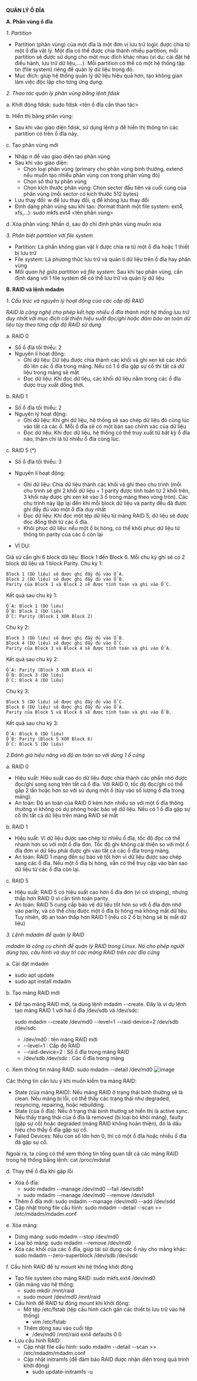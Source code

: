 **QUẢN LÝ Ổ ĐĨA**

**A. Phân vùng ổ đĩa**

*1. Partition*
- Partition (phân vùng) của một đĩa là một đơn vị lưu trữ logic được chia từ một ổ đĩa vật lý. Một đĩa có thể được chia thành nhiều partition, mỗi partition sẽ được sử dụng cho một mục đích khác nhau (ví dụ: cài đặt hệ điều hành, lưu trữ dữ liệu,....). Mỗi partition có thể có một hệ thống tập tin (file system) riêng để quản lý dữ liệu trong đó.
- Mục đích: giúp hệ thống quản lý dữ liệu hiệu quả hơn, tạo không gian làm việc độc lập cho từng ứng dụng.

*2. Thao tác quản lý phân vùng bằng lệnh fdisk*

a. Khởi động fdisk: sudo fdisk <tên ổ đĩa cần thao tác>

b. Hiển thị bảng phân vùng: 
- Sau khi vào giao diện fdisk, sử dụng lệnh p để hiển thị thông tin các partition có trên ổ đĩa này.

c. Tạo phân vùng mới
- Nhập n để vào giao diện tạo phân vùng
- Sau khi vào giao diện:
  - Chọn loại phân vùng (primary cho phân vùng bình thường, extend nếu muốn tạo nhiều phân vùng con trong phân vùng đó)
  - Chọn số thứ tự phân vùng
  - Chọn kích thước phân vùng: Chọn sector đầu tiên và cuối cùng của phân vùng (mỗi sector có kích thước 512 bytes) 
- Lưu thay đổi: w để lưu thay đổi, q để không lưu thay đổi
- Định dạng phân vùng sau khi tạo: (format thành một file system: ext4, xfs,...): sudo mkfs.ext4 <tên phân vùng>

d. Xóa phân vùng: Nhấn d, sau đó chỉ định phân vùng muốn xóa

*3. Phân biệt partition với file system*
- Partition: Là phần không gian vật lí được chia ra từ một ổ đĩa hoặc 1 thiết bị lưu trữ
- File system: Là phương thức lưu trữ và quản lí dữ liệu trên ổ đĩa hay phân vùng
- *Mối quan hệ giữa partition và file system:* Sau khi tạo phân vùng, cần định dạng với 1 file system để có thể lưu trữ và quản lý dữ liệu

**B. RAID và lệnh mdadm**

*1. Cấu trúc và nguyên lý hoạt động của các cấp độ RAID*

*RAID là công nghệ cho phép kết hợp nhiều ổ đĩa thành một hệ thống lưu trữ duy nhất với mục đích cải thiện hiệu suất đọc/ghi hoặc đảm bảo an toàn dữ liệu tùy theo từng cấp độ RAID sử dụng*

a. RAID 0
- Số ổ đĩa tối thiểu: 2
- Nguyên lí hoạt động:
  - Ghi dữ liệu: Dữ liệu được chia thành các khối và ghi xen kẽ các khối đó lên các ổ đĩa trong mảng. Nếu có 1 ổ đĩa gặp sự cố thì tất cả dữ liệu trong mảng sẽ mất
  - Đọc dữ liệu: Khi đọc dữ liệu, các khối dữ liệu nằm trong các ổ đĩa được truy xuất đồng thời.
    
b. RAID 1
- Số ổ đĩa tối thiểu: 2
- Nguyên lý hoạt động: 
  - Ghi dữ liệu: Khi ghi dữ liệu, hệ thống sẽ sao chép dữ liệu đó cùng lúc vào tất cả các ổ. Mỗi ổ đĩa sẽ có một bản sao chính xác của dữ liệu
  - Đọc dữ liệu: Khi đọc dữ liệu, hệ thống có thể truy xuất từ bất kỳ ổ đĩa nào, thậm chí là từ nhiều ổ đĩa cùng lúc.

c. RAID 5 (*)
- Số ổ đĩa tối thiểu: 3
- Nguyên lí hoạt động:
  - Ghi dữ liệu: Chia dữ liệu thành các khối và ghi theo chu trình (mỗi chu trình sẽ ghi 2 khối dữ liệu + 1 parity được tính toán từ 2 khối trên, 3 khối này được ghi xen kẽ vào 3 ổ trong mảng theo vòng tròn). Các chu trình này lặp lại đến khi mỗi block dữ liệu và parity đều đã được ghi đầy đủ vào một ổ đĩa duy nhất
  - Đọc dữ liệu: Khi đọc một tệp dữ liệu từ mảng RAID 5, dữ liệu sẽ được đọc đồng thời từ các ổ đĩa.
  - Khôi phục dữ liệu: nếu một ổ bị hỏng, có thể khôi phục dữ liệu từ thông tin parity của các ổ còn lại

- VÍ DỤ:

Giả sử cần ghi 6 block dữ liệu: Block 1 đến Block 6. Mỗi chu kỳ ghi sẽ có 2 block dữ liệu và 1 block Parity.
Chu kỳ 1:

    Block 1 (Dữ liệu) sẽ được ghi đầy đủ vào Ổ A.
    Block 2 (Dữ liệu) sẽ được ghi đầy đủ vào Ổ B.
    Parity của Block 1 và Block 2 sẽ được tính toán và ghi vào Ổ C.

Kết quả sau chu kỳ 1:

    Ổ A: Block 1 (Dữ liệu)
    Ổ B: Block 2 (Dữ liệu)
    Ổ C: Parity (Block 1 XOR Block 2)

Chu kỳ 2:

    Block 3 (Dữ liệu) sẽ được ghi đầy đủ vào Ổ B.
    Block 4 (Dữ liệu) sẽ được ghi đầy đủ vào Ổ C.
    Parity của Block 3 và Block 4 sẽ được tính toán và ghi vào Ổ A.

Kết quả sau chu kỳ 2:

    Ổ A: Parity (Block 3 XOR Block 4)
    Ổ B: Block 3 (Dữ liệu)
    Ổ C: Block 4 (Dữ liệu)

Chu kỳ 3:

    Block 5 (Dữ liệu) sẽ được ghi đầy đủ vào Ổ C.
    Block 6 (Dữ liệu) sẽ được ghi đầy đủ vào Ổ A.
    Parity của Block 5 và Block 6 sẽ được tính toán và ghi vào Ổ B.

Kết quả sau chu kỳ 3:

    Ổ A: Block 6 (Dữ liệu)
    Ổ B: Parity (Block 5 XOR Block 6)
    Ổ C: Block 5 (Dữ liệu)

*2.Đánh giá hiệu năng và độ an toàn so với dùng 1 ổ cứng*

a. RAID 0
- Hiệu suất: Hiệu suất cao do dữ liệu được chia thành các phần nhỏ được đọc/ghi song song trên tất cả ổ đĩa. Với RAID 0, tốc độ đọc/ghi có thể gấp 2 lần hoặc hơn so với sử dụng một ổ (tùy vào số lượng ổ đĩa trong mảng).
- An toàn: Độ an toàn của RAID 0 kém hơn nhiều so với một ổ đĩa thông thường vì không có dự phòng hoặc bảo vệ dữ liệu. Nếu có 1 ổ đĩa gặp sự cố thì tất cả dữ liệu trên mảng RAID sẽ mất

b. RAID 1
- Hiệu suất: Vì dữ liệu được sao chép từ nhiều ổ đĩa, tốc độ đọc có thể nhanh hơn so với một ổ đĩa đơn. Tốc độ ghi không cải thiện so với một ổ đĩa đơn vì dữ liệu phải được ghi vào tất cả các ổ đĩa trong mảng.
- An toàn: RAID 1 mang đến sự bảo vệ tốt hơn vì dữ liệu được sao chép sang các ổ đĩa. Nếu một ổ đĩa bị hỏng, vẫn có thể truy cập vào bản sao dữ liệu từ các ổ đĩa còn lại.

c. RAID 5
- Hiệu suất: RAID 5 có hiệu suất cao hơn ổ đĩa đơn (vì có striping), nhưng thấp hơn RAID 0 vì cần tính toán parity.
- An toàn: RAID 5 cung cấp bảo vệ dữ liệu tốt hơn so với ổ đĩa đơn nhờ vào parity, và có thể chịu được một ổ đĩa bị hỏng mà không mất dữ liệu. Tuy nhiên, độ an toàn thấp hơn RAID 1 (nếu có 2 ổ bị hỏng sẽ bị mất dữ liệu)

*3. Lệnh mdadm để quản lý RAID*

*mdadm là công cụ chính để quản lý RAID trong Linux. Nó cho phép người dùng tạo, cấu hình và duy trì các mảng RAID trên các đĩa cứng*

a. Cài đặt mdadm
- sudo apt update
- sudo apt install mdadm

b. Tạo mảng RAID mới
- Để tạo mảng RAID mới, ta dùng lệnh mdadm --create. Đây là ví dụ lệnh tạo mảng RAID 1 với hai ổ đĩa /dev/sdb và /dev/sdc:

  sudo mdadm --create /dev/md0 --level=1 --raid-device=2 /dev/sdb /dev/sdc
  - /dev/md0 : tên mảng RAID mới
  - --level=1 : Cấp độ RAID
  - --raid-device=2 : Số ổ đĩa trong mảng RAID
  - /dev/sdb /dev/sdc : Các ổ đĩa trong mảng
 
c. Xem thông tin mảng RAID: sudo mdadm --detail /dev/md0
![image](https://github.com/user-attachments/assets/6f3a728b-170a-41bb-8537-1d956f5a1e5f)

Các thông tin cần lưu ý khi muốn kiểm tra mảng RAID: 
- State (của mảng RAID): Nếu mảng RAID ở trạng thái bình thường sẽ là clean. Nếu mảng bị lỗi, có thể thấy các trạng thái như degraded, resyncing, repairing, hoặc rebuilding.
- State (của ổ đĩa): Nếu ở trạng thái bình thường sẽ hiển thị là active sync. Nếu thấy trạng thái của ổ đĩa là removed (bị loại bỏ khỏi mảng), faulty (gặp sự cố) hoặc degraded (mảng RAID không hoàn thiện), đó là dấu hiệu cho thấy ổ đĩa gặp sự cố.
- Failed Devices: Nếu con số lớn hơn 0, thì có một ổ đĩa hoặc nhiều ổ đĩa đã gặp sự cố.

Ngoài ra, ta cũng có thể xem thông tin tổng quan tất cả các mảng RAID trong hệ thống bằng lệnh: cat /proc/mdstat

d. Thay thế ổ đĩa khi gặp lỗi 
- Xóa ổ đĩa: 
  - sudo mdadm --manage /dev/md0 --fail /dev/sdb1
  - sudo mdadm --manage /dev/md0 --remove /dev/sdb1
- Thêm ổ đĩa mới: sudo mdadm --manage /dev/md0 --add /dev/sdd
- Cập nhật trong file cấu hình: sudo mdadm --detail --scan >> /etc/mdadm/mdadm.conf

e. Xóa mảng: 
- Dừng mảng: sudo mdadm --stop /dev/md0
- Loại bỏ mảng: sudo mdadm --remove /dev/md0
- Xóa các khối của các ổ đĩa, giúp tái sử dụng các ổ này cho mảng khác: sudo mdadm --zero-superblock /dev/sdb /dev/sdc

f. Cấu hình RAID để tự mount khi hệ thống khởi động
- Tạo file system cho mảng RAID: sudo mkfs.ext4 /dev/md0
- Gắn mảng vào hệ thống:
  - sudo mkdir /mnt/raid
  - sudo mount /dev/md0 /mnt/raid
- Cấu hình để RAID tự động mount khi khởi động:
  - Mở tệp /etc/fstab (tệp cấu hình cách gắn các thiết bị lưu trữ vào hệ thống)
    - vim /etc/fstab
  - Thêm dòng sau vào cuối tệp
    - /dev/md0    /mnt/raid    ext4    defaults    0    0
- Lưu cấu hình RAID:
  - Cập nhật file cấu hình: sudo mdadm --detail --scan >> /etc/mdadm/mdadm.conf
  - Cập nhật initramfs (để đảm bảo RAID được nhận diện trong quá trình khởi động)
    - sudo update-initramfs -u

